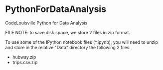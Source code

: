 # PythonForDataAnalysis
CodeLouisville Python for Data Analysis

FILE NOTE: to save disk space, we store 2 files in zip format. 

To use some of the IPython notebook files (*.ipynb), you will need to unzip and store in the relative "Data" directory the following 2 files:
- hubway.zip
- trips.csv.zip
